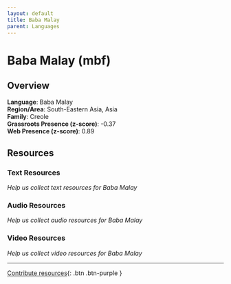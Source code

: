 ```yaml
---
layout: default
title: Baba Malay
parent: Languages
---
```


# Baba Malay (mbf)

## Overview

**Language**: Baba Malay  
**Region/Area**: South-Eastern Asia, Asia  
**Family**: Creole  
**Grassroots Presence (z-score)**: -0.37  
**Web Presence (z-score)**: 0.89  

## Resources

### Text Resources
*Help us collect text resources for Baba Malay*

### Audio Resources
*Help us collect audio resources for Baba Malay*

### Video Resources
*Help us collect video resources for Baba Malay*

---

[Contribute resources](https://forms.office.com/e/1SfLJx3u1r){: .btn .btn-purple }
